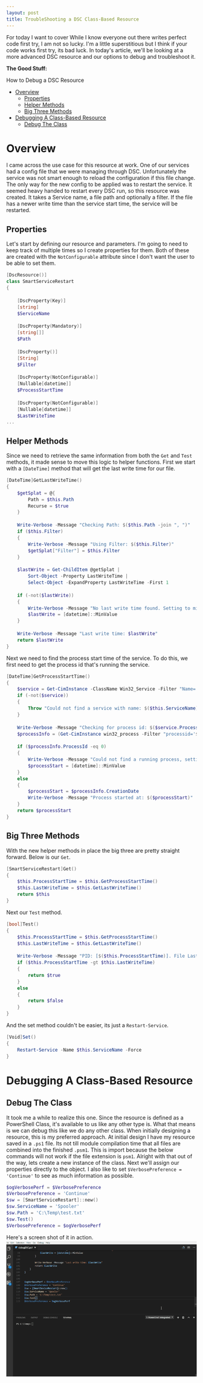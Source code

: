 ```yaml
---
layout: post
title: TroubleShooting a DSC Class-Based Resource
---
```

For today I want to cover 
While I know everyone out there writes perfect code first try, I am not so lucky.
I'm a little superstitious but I think if your code works first try, its bad luck.
In today's article, we'll be looking at a more advanced DSC resource and our options to debug and troubleshoot it.

**The Good Stuff:**

How to Debug a DSC Resource
<!-- more -->

<!-- TOC -->

- [Overview](#overview)
    - [Properties](#properties)
    - [Helper Methods](#helper-methods)
    - [Big Three Methods](#big-three-methods)
- [Debugging A Class-Based Resource](#debugging-a-class-based-resource)
    - [Debug The Class](#debug-the-class)

<!-- /TOC -->

# Overview

I came across the use case for this resource at work.
One of our services had a config file that we were managing through DSC.
Unfortunately the service was not smart enough to reload the configuration if this file change.
The only way for the new config to be applied was to restart the service.
It seemed heavy handed to restart every DSC run, so this resource was created.
It takes a Service name, a file path and optionally a filter.
If the file has a newer write time than the service start time, the service will be restarted.

## Properties

Let's start by defining our resource and parameters.
I'm going to need to keep track of multiple times so I create properties for them.
Both of these are created with the ```NotConfigurable``` attribute since I don't want the user to be able to set them.

```powershell
[DscResource()]
class SmartServiceRestart
{

    [DscProperty(Key)]
    [string]
    $ServiceName

    [DscProperty(Mandatory)]
    [string[]]
    $Path

    [DscProperty()]
    [String]
    $Filter

    [DscProperty(NotConfigurable)]
    [Nullable[datetime]] 
    $ProcessStartTime

    [DscProperty(NotConfigurable)]
    [Nullable[datetime]] 
    $LastWriteTime
...
```

## Helper Methods

Since we need to retrieve the same information from both the ```Get``` and ```Test``` methods, it made sense to move this logic to helper functions.
First we start with a ```[DateTime]``` method that will get the last write time for our file.

```powershell
[DateTime]GetLastWriteTime()
{
    $getSplat = @{
        Path = $this.Path
        Recurse = $true
    }

    Write-Verbose -Message "Checking Path: $($this.Path -join ", ")"
    if ($this.Filter)
    {
        Write-Verbose -Message "Using Filter: $($this.Filter)"
        $getSplat["Filter"] = $this.Filter
    }

    $lastWrite = Get-ChildItem @getSplat |
        Sort-Object -Property LastWriteTime |
        Select-Object -ExpandProperty LastWriteTime -First 1

    if (-not($lastWrite))
    {
        Write-Verbose -Message "No last write time found. Setting to min date"
        $lastWrite = [datetime]::MinValue
    }

    Write-Verbose -Message "Last write time: $lastWrite"
    return $lastWrite
}
```

Next we need to find the process start time of the service. 
To do this, we first need to get the process id that's running the service.

```powershell
[DateTime]GetProcessStartTime()
{
    $service = Get-CimInstance -ClassName Win32_Service -Filter "Name='$($this.ServiceName)'" -ErrorAction Stop
    if (-not($service))
    {
        Throw "Could not find a service with name: $($this.ServiceName)"
    }

    Write-Verbose -Message "Checking for process id: $($service.ProcessId)"
    $processInfo = (Get-CimInstance win32_process -Filter "processid='$($service.ProcessId)'")

    if ($processInfo.ProcessId -eq 0)
    {
        Write-Verbose -Message "Could not find a running process, setting start time to min date value"
        $processStart = [datetime]::MinValue
    }
    else
    {
        $processStart = $processInfo.CreationDate
        Write-Verbose -Message "Process started at: $($processStart)"
    }
    return $processStart
}
```

## Big Three Methods

With the new helper methods in place the big three are pretty straight forward.
Below is our ```Get```.

```powershell
[SmartServiceRestart]Get()
{
    $this.ProcessStartTime = $this.GetProcessStartTime()
    $this.LastWriteTime = $this.GetLastWriteTime()
    return $this
}
```

Next our ```Test``` method.

```powershell
[bool]Test()
{
    $this.ProcessStartTime = $this.GetProcessStartTime()
    $this.LastWriteTime = $this.GetLastWriteTime()

    Write-Verbose -Message "PID: [$($this.ProcessStartTime)]. File Last Write Time: [$($this.LastWriteTime)]"
    if ($this.ProcessStartTime -gt $this.LastWriteTime)
    {
        return $true
    }
    else
    {
        return $false
    }
}
```

And the set method couldn't be easier, its just a ```Restart-Service```.

```powershell
[Void]Set()
{
    Restart-Service -Name $this.ServiceName -Force
}
```

# Debugging A Class-Based Resource

## Debug The Class

It took me a while to realize this one.
Since the resource is defined as a PowerShell Class, it's available to us like any other type is.
What that means is we can debug this like we do any other class.
When initially designing a resource, this is my preferred approach.
At initial design I have my resource saved in a ```.ps1``` file.
Its not till module compilation time that all files are combined into the finished ```.psm1```.
This is import because the below commands will not work if the file extension is ```psm1```.
Alright with that out of the way, lets create a new instance of the class.
Next we'll assign our properties directly to the object.
I also like to set ```$VerbosePreference = 'Continue'``` to see as much information as possible.

```powershell
$ogVerbosePerf = $VerbosePreference
$VerbosePreference = 'Continue'
$sw = [SmartServiceRestart]::new()
$sw.ServiceName = 'Spooler'
$sw.Path = 'C:\Temp\test.txt'
$sw.Test()
$VerbosePreference = $ogVerbosePerf
```

Here's a screen shot of it in action.
![debug](https://github.com/dchristian3188/dchristian3188.github.io/blob/master/images/classDebugGif.gif)